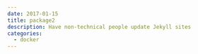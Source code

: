 ```yaml
---
date: 2017-01-15
title: package2
description: Have non-technical people update Jekyll sites
categories: 
  - docker
---
```

